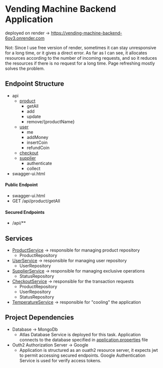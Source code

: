 # Vending Machine Backend Application

deployed on render -> https://vending-machine-backend-6ov3.onrender.com

Not: Since I use free version of render, sometimes it can stay unresponsive for a long time, or it gives a direct error. As far as I can see, it allocates resources according to the number of incoming requests, and so it reduces the resources if there is no request for a long time. Page refreshing mostly solves the problem. 

## Endpoint Structure

- api
  - [product](./src/main/java/com/example/vendingmachinebackend/controller/ProductController.java)
    - getAll 
    - add
    - update
    - remove/{productName}
  - [user](./src/main/java/com/example/vendingmachinebackend/controller/UserController.java)
    - me
    - addMoney
    - insertCoin
    - refundCoin
  - [checkout](./src/main/java/com/example/vendingmachinebackend/controller/CheckoutController.java)
  - [supplier](./src/main/java/com/example/vendingmachinebackend/controller/SupplierController.java)
    - authenticate
    - collect
- swagger-ui.html

#### Public Endpoint

- swagger-ui.html
- GET /api/product/getAll

#### Secured Endpoints

- /api/**

## Services 

- [ProductService](./src/main/java/com/example/vendingmachinebackend/service/ProductService.java) -> responsible for managing product repository
  - ProductRepository
- [UserService](./src/main/java/com/example/vendingmachinebackend/service/UserService.java)  -> responsible for managing user repository
  - UserRepository
- [SupplierService](./src/main/java/com/example/vendingmachinebackend/service/SupplierService.java)  -> responsible for managing exclusive operations
  - StatusRepository
- [CheckoutService](./src/main/java/com/example/vendingmachinebackend/service/CheckoutService.java)  -> responsible for the transaction requests
  - ProductRepository
  - UserRepository
  - StatusRepository
- [TemperatureService](./src/main/java/com/example/vendingmachinebackend/service/TemperatureService.java)  -> responsible for "cooling" the application

## Project Dependencies

- Database -> MongoDb
    - Atlas Database Service is deployed for this task. Application connects to the database specified in [application.properties](./src/main/resources/application.properties) file
- Outh2 Authorization Server -> Google
    - Application is structured as an ouath2 resource server, it expects jwt to permit accessing secured endpoints.
      Google Authentication Service is used for verify access tokens.
    